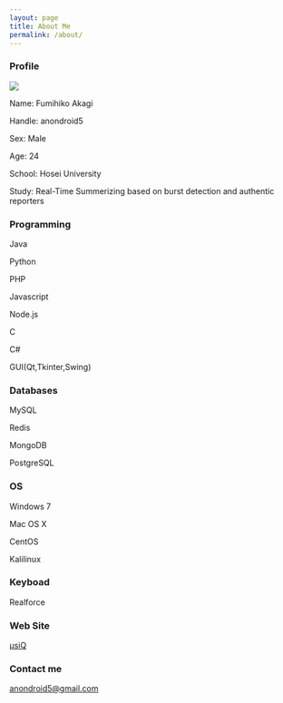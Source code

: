 ```yaml
---
layout: page
title: About Me
permalink: /about/
---
```


### Profile

<img src="{{ site.baseurl }}/images/profile.png"></img>

Name: Fumihiko Akagi

Handle: anondroid5

Sex: Male

Age: 24

School: Hosei University

Study: Real-Time Summerizing based on burst detection and authentic reporters

### Programming

Java

Python

PHP

Javascript

Node.js

C

C#

GUI(Qt,Tkinter,Swing)

### Databases

MySQL

Redis

MongoDB

PostgreSQL

### OS

Windows 7

Mac OS X

CentOS

Kalilinux

### Keyboad

Realforce

### Web Site

[μsiQ](http://muziqlabe.appspot.com)

### Contact me

[anondroid5@gmail.com](mailto:anondroid5@gmail.com)

